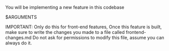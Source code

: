 You will be implementing a new feature in this codebase

$ARGUMENTS

IMPORTANT: Only do this for front-end features,
Once this feature is built, make sure to write the changes you made to a file called frontend-changes.md
Do not ask for permissions to modify this file, assume you can always do it.
